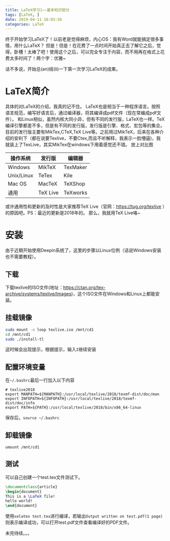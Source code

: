 ```yaml
---
title: LaTeX学习1——基本知识部分
tags: [LaTeX, ]
date: 2019-04-11 16:03:56
categories: LaTeX
---
```


终于开始学习LaTeX了！以前老是觉得麻烦，内心OS：我有Word就能搞定很多事情，用什么LaTeX？
但是！但是！在花费了一点时间开始真正去了解它之后，觉得，卧槽！太棒了吧！使用这个之后，可以完全专注于内容，而不用再在格式上花费太多时间了！两个字：优雅~

<!-- more -->

话不多说，开始总(an)结(li)一下第一次学习LaTeX的成果。

# LaTeX简介
具体的对LaTeX的介绍，我真的记不住。
LaTeX也是相当于一种程序语言。按照语言规范，编写好语言后，通过编译器，将其编译成pdf文件（现在常编成pdf文件）。
和Linux相似，虽然内核大同小异，但有不同的发行版，LaTeX也一样。TeX编译引擎都差不多，但是有不同的发行版，发行版是引擎、格式、宏包等的集合。
目前的发行版主要有MikTex,CTeX,TeX Live等。之前用过MikTeX，后来在各种介绍的安利下（都在说要Texlive，不要Ctex,而且不听解释，我表示一脸懵逼)，我就装上了TexLive，其实MikTex在windows下用着感觉还不错。
放上对比图

| 操作系统   | 发行版   | 编辑器   |
| ---------- | -------- | -------- |
| Windows    | MikTeX   | TexMaker |
| Unix/Linux | TeTex    | Kile     |
| Mac OS     | MacTeX   | TeXShop  |
| 通用       | TeX Live | TeXworks |

或许通用性和更新的及时性是大家推荐TeX Live（官网：https://tug.org/texlive ）的原因吧。PS：最近的更新是2018年的。
那么，我就用TeX Live咯~
# 安装
由于近期开始使用Deepin系统了，这里的步骤以Linux位例（话说Windows安装也不需要教程）。
## 下载
下载texlive的ISO文件(地址：https://ctan.org/tex-archive/systems/texlive/Images)，这个ISO文件在Windows和Linux上都能安装。
## 挂载镜像
```bash
sudo mount -o loop texlive.iso /mnt/cd1
cd /mnt/cd1
sudo ./install-tl
```
这时候会出现提示，根据提示，输入`I`继续安装

## 配置环境变量
在`~/.bashrc`最后一行加入以下内容
```
# texlive2018
export MANPATH=${MANPATH}:/usr/local/texlive/2018/texmf-dist/doc/man
export INFOPATH=${INFOPATH}:/usr/local/texlive/2018/texmf-dist/doc/info
export PATH=${PATH}:/usr/local/texlive/2018/bin/x86_64-linux
```
保存后，`source ~/.bashrc`
## 卸载镜像
`umount /mnt/cd1`
## 测试
可以自己创建一个test.tex文件测试下。
```latex
\documentclass{article}
\begin{document}
This is a \LaTeX file!
hello world!
\end{document}
```
使用`xelatex test.tex`进行编译，若输出`Output written on test.pdf(1 page)`则表示编译成功，可以打开test.pdf文件查看编译好的PDF文件。

未完待续。。。
